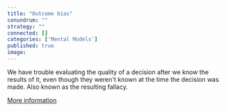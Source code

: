 ```yaml
---
title: "Outcome bias"
conundrum: ""
strategy: ""
connected: []
categories: ['Mental Models']
published: true
image: 
---
```


We have trouble evaluating the quality of a decision after we know the results of it, even though they weren't known at the time the decision was made. Also known as the resulting fallacy.

[More information](https://en.wikipedia.org/wiki/Outcome_bias)


